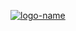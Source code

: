 [![logo-name](https://www.private.id/static_home/images/Private-Identity-Logo-1.png)](https://www.private.id/)
